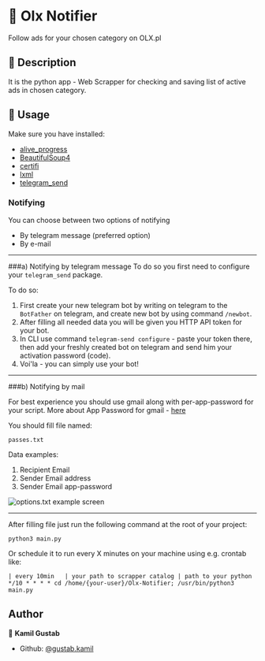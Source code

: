 # :bell: Olx Notifier
Follow ads for your chosen category on OLX.pl
## :book: Description
It is the python app - Web Scrapper for checking and saving list of active ads in chosen category.
## 🚀 Usage
Make sure you have installed:
* [alive_progress](https://pypi.org/project/alive_progress)
* [BeautifulSoup4](https://pypi.org/project/beautifulsoup4)
* [certifi](https://pypi.org/project/certifi)
* [lxml](https://pypi.org/project/lxml/)
* [telegram_send](https://pypi.org/project/telegram_send/)

### Notifying

You can choose between two options of notifying
- By telegram message (preferred option)
- By e-mail
---
###a) Notifying by telegram message
To do so you first need to configure your `telegram_send` package.

To do so:
1) First create your new telegram bot by writing on telegram to the `BotFather` on telegram, and create new bot by using command `/newbot`.
2) After filling all needed data you will be given you HTTP API token for your bot.
3) In CLI use command `telegram-send configure` - paste your token there, then add your freshly created bot on telegram and send him your activation password (code).
4) Voi'la - you can simply use your bot!

---
###b) Notifying by mail

For best experience you should use gmail along with per-app-password for your script.
More about App Password for gmail - [here](https://support.google.com/accounts/answer/185833)

You should fill file named:

`passes.txt`

Data examples:

1. Recipient Email
2. Sender Email address
3. Sender Email app-password

![options.txt example screen](https://i.imgur.com/YR5KSeG.png)

---
After filling file just run the following command at the root of your project:
```
python3 main.py
```
Or schedule it to run every X minutes on your machine using e.g. crontab like:
```
| every 10min   | your path to scrapper catalog | path to your python
*/10 * * * * cd /home/{your-user}/Olx-Notifier; /usr/bin/python3 main.py
```

## Author

👤 **Kamil Gustab**

- Github: [@gustab.kamil](https://github.com/kamil-gustab)
